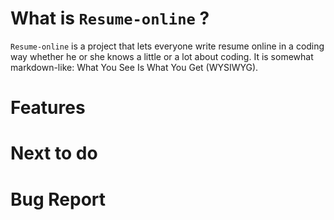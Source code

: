 # What is `Resume-online` ?

`Resume-online` is a project that lets everyone write resume online in a coding way whether he or she knows a little or a lot about coding. It is somewhat markdown-like: What You See Is What You Get (WYSIWYG).
# Features

# Next to do

# Bug Report
